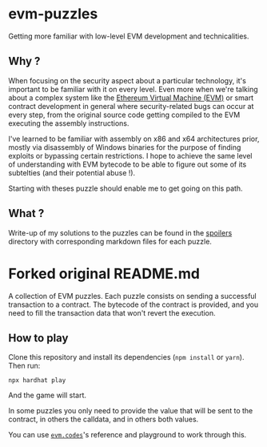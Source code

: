 # evm-puzzles

Getting more familiar with low-level EVM development and technicalities.

## Why ?

When focusing on the security aspect about a particular technology, it's important to be familiar with it on every level. Even more when we're talking about a complex system like the [Ethereum Virtual Machine (EVM)](https://www.evm.codes/about) or smart contract development in general where security-related bugs can occur at every step, from the original source code getting compiled to the EVM executing the assembly instructions.

I've learned to be familiar with assembly on x86 and x64 architectures prior, mostly via disassembly of Windows binaries for the purpose of finding exploits or bypassing certain restrictions. I hope to achieve the same level of understanding with EVM bytecode to be able to figure out some of its subtelties (and their potential abuse !).

Starting with theses puzzle should enable me to get going on this path.

## What ?

Write-up of my solutions to the puzzles can be found in the [spoilers](/spoilers/) directory with corresponding markdown files for each puzzle.

# Forked original README.md

A collection of EVM puzzles. Each puzzle consists on sending a successful transaction to a contract. The bytecode of the contract is provided, and you need to fill the transaction data that won't revert the execution.

## How to play

Clone this repository and install its dependencies (`npm install` or `yarn`). Then run:

```
npx hardhat play
```

And the game will start.

In some puzzles you only need to provide the value that will be sent to the contract, in others the calldata, and in others both values.

You can use [`evm.codes`](https://www.evm.codes/)'s reference and playground to work through this.
